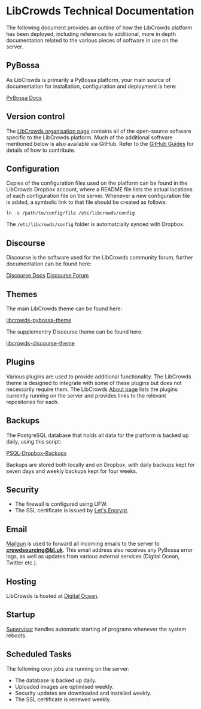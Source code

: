 # LibCrowds Technical Documentation

The following document provides an outline of how the LibCrowds platform has
been deployed, including references to additional, more in depth documentation
related to the various pieces of software in use on the server.


## PyBossa

As LibCrowds is primarily a PyBossa platform, your main source of documentation
for installation, configuration and deployment is here:

[PyBossa Docs](http://docs.pybossa.com/en/latest/)


## Version control

The [LibCrowds organisation page](https://github.com/LibCrowds) contains all of
the open-source software specific to the LibCrowds platform. Much of the additional
software mentioned below is also available via GitHub. Refer to the
[GitHub Guides](https://guides.github.com/) for details of how to contribute.


## Configuration

Copies of the configuration files used on the platform can be found in the
LibCrowds Dropbox account, where a README file lists the actual locations of
each configuration file on the server. Whenever a new configuration file is added,
a symbolic link to that file should be created as follows:

```
ln -s /path/to/config/file /etc/libcrowds/config
```

The `/etc/libcrowds/config` folder is automatcially synced with Dropbox.


## Discourse

Discourse is the software used for the LibCrowds community forum, further
documentation can be found here:

[Discourse Docs](https://github.com/discourse/discourse/blob/master/docs)
[Discourse Forum](https://meta.discourse.org/)


## Themes

The main LibCrowds theme can be found here:

[libcrowds-pybossa-theme](https://github.com/LibCrowds/libcrowds-pybossa-theme)

The supplementry Discourse theme can be found here:

[libcrowds-discourse-theme](https://github.com/LibCrowds/libcrowds-discourse-theme)


## Plugins

Various plugins are used to provide additional functionality. The LibCrowds theme
is designed to integrate with some of these plugins but does not necessarily
require them. The LibCrowds [About page](http://www.libcrowds.com/about) lists
the plugins currently running on the server and provides links to the relevant
repositories for each.


## Backups

The PostgreSQL database that holds all data for the platform is backed up daily,
using this script:

[PSQL-Dropbox-Backups](https://github.com/alexandermendes/PSQL-Dropbox-Backups)

Backups are stored both locally and on Dropbox, with daily backups kept for seven
days and weekly backups kept for four weeks.


## Security

- The firewall is configured using UFW.
- The SSL certificate is issued by [Let's Encrypt](https://letsencrypt.org/).


## Email

[Mailgun](https://www.mailgun.com/) is used to forward all incoming emails to the
server to **crowdsourcing@bl.uk**. This email address also receives any PyBossa
error logs, as well as updates from various external services (Digital Ocean,
Twitter etc.).


## Hosting

LibCrowds is hosted at [Digital Ocean](https://www.digitalocean.com/).


## Startup

[Supervisor](http://supervisord.org/) handles automatic starting of programs
whenever the system reboots.


## Scheduled Tasks

The following cron jobs are running on the server:

- The database is backed up daily.
- Uploaded images are optimised weekly.
- Security updates are downloaded and installed weekly.
- The SSL certificate is renewed weekly.
